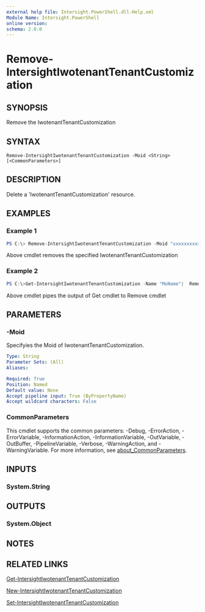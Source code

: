 ```yaml
---
external help file: Intersight.PowerShell.dll-Help.xml
Module Name: Intersight.PowerShell
online version:
schema: 2.0.0
---
```


# Remove-IntersightIwotenantTenantCustomization

## SYNOPSIS
Remove the IwotenantTenantCustomization

## SYNTAX

```
Remove-IntersightIwotenantTenantCustomization -Moid <String> [<CommonParameters>]
```

## DESCRIPTION
Delete a &apos;IwotenantTenantCustomization&apos; resource.

## EXAMPLES

### Example 1
```powershell
PS C:\> Remove-IntersightIwotenantTenantCustomization -Moid "xxxxxxxxxxxxxxxxxxxxxxxxxxx"
```
Above cmdlet removes the specified IwotenantTenantCustomization 

### Example 2
```powershell
PS C:\>Get-IntersightIwotenantTenantCustomization -Name "MoName"|  Remove-IntersightIwotenantTenantCustomization
```
Above cmdlet pipes the output of Get cmdlet to Remove cmdlet

## PARAMETERS

### -Moid
Specifyies the Moid of IwotenantTenantCustomization.

```yaml
Type: String
Parameter Sets: (All)
Aliases:

Required: True
Position: Named
Default value: None
Accept pipeline input: True (ByPropertyName)
Accept wildcard characters: False
```

### CommonParameters
This cmdlet supports the common parameters: -Debug, -ErrorAction, -ErrorVariable, -InformationAction, -InformationVariable, -OutVariable, -OutBuffer, -PipelineVariable, -Verbose, -WarningAction, and -WarningVariable. For more information, see [about_CommonParameters](http://go.microsoft.com/fwlink/?LinkID=113216).

## INPUTS

### System.String

## OUTPUTS

### System.Object
## NOTES

## RELATED LINKS

[Get-IntersightIwotenantTenantCustomization](./Get-IntersightIwotenantTenantCustomization.md)

[New-IntersightIwotenantTenantCustomization](./New-IntersightIwotenantTenantCustomization.md)

[Set-IntersightIwotenantTenantCustomization](./Set-IntersightIwotenantTenantCustomization.md)

